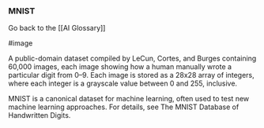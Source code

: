 ### MNIST

Go back to the [[AI Glossary]]

#image

A public-domain dataset compiled by LeCun, Cortes, and Burges containing 60,000 images, each image showing how a human manually wrote a particular digit from 0–9. Each image is stored as a 28x28 array of integers, where each integer is a grayscale value between 0 and 255, inclusive.

MNIST is a canonical dataset for machine learning, often used to test new machine learning approaches. For details, see The MNIST Database of Handwritten Digits.

